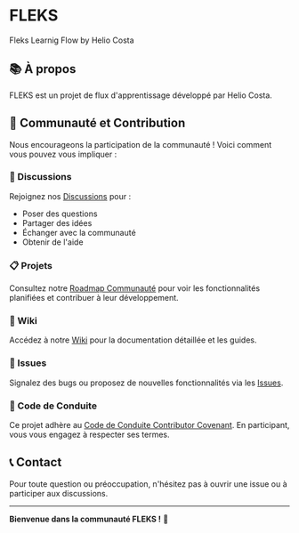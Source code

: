 # FLEKS
Fleks Learnig Flow by Helio Costa

## 📚 À propos

FLEKS est un projet de flux d'apprentissage développé par Helio Costa.

## 🤝 Communauté et Contribution

Nous encourageons la participation de la communauté ! Voici comment vous pouvez vous impliquer :

### 💬 Discussions

Rejoignez nos [Discussions](https://github.com/fredsonnogueira/FLEKS/discussions) pour :
- Poser des questions
- Partager des idées
- Échanger avec la communauté
- Obtenir de l'aide

### 📋 Projets

Consultez notre [Roadmap Communauté](https://github.com/users/fredsonnogueira/projects/2) pour voir les fonctionnalités planifiées et contribuer à leur développement.

### 📖 Wiki

Accédez à notre [Wiki](https://github.com/fredsonnogueira/FLEKS/wiki) pour la documentation détaillée et les guides.

### 🐛 Issues

Signalez des bugs ou proposez de nouvelles fonctionnalités via les [Issues](https://github.com/fredsonnogueira/FLEKS/issues).

### 📜 Code de Conduite

Ce projet adhère au [Code de Conduite Contributor Covenant](CODE_OF_CONDUCT.md). En participant, vous vous engagez à respecter ses termes.

## 📞 Contact

Pour toute question ou préoccupation, n'hésitez pas à ouvrir une issue ou à participer aux discussions.

---

**Bienvenue dans la communauté FLEKS !** 🎉
